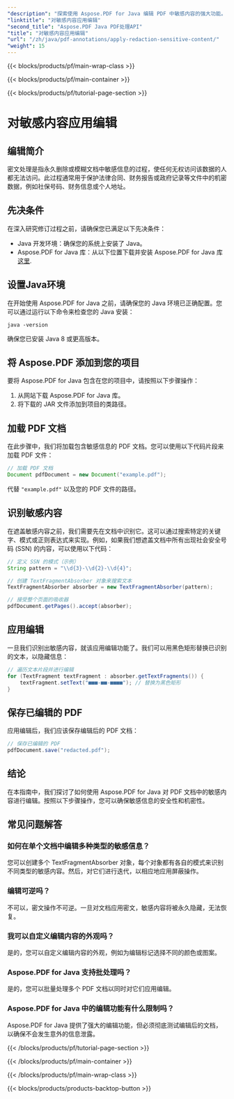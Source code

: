 ```yaml
---
"description": "探索使用 Aspose.PDF for Java 编辑 PDF 中敏感内容的强大功能。"
"linktitle": "对敏感内容应用编辑"
"second_title": "Aspose.PDF Java PDF处理API"
"title": "对敏感内容应用编辑"
"url": "/zh/java/pdf-annotations/apply-redaction-sensitive-content/"
"weight": 15
---
```


{{< blocks/products/pf/main-wrap-class >}}

{{< blocks/products/pf/main-container >}}

{{< blocks/products/pf/tutorial-page-section >}}

# 对敏感内容应用编辑


## 编辑简介

密文处理是指永久删除或模糊文档中敏感信息的过程，使任何无权访问该数据的人都无法访问。此过程通常用于保护法律合同、财务报告或政府记录等文件中的机密数据，例如社保号码、财务信息或个人地址。

## 先决条件

在深入研究修订过程之前，请确保您已满足以下先决条件：

- Java 开发环境：确保您的系统上安装了 Java。
- Aspose.PDF for Java 库：从以下位置下载并安装 Aspose.PDF for Java 库 [这里](https://releases。aspose.com/pdf/java/).


## 设置Java环境

在开始使用 Aspose.PDF for Java 之前，请确保您的 Java 环境已正确配置。您可以通过运行以下命令来检查您的 Java 安装：

```java -version```

确保您已安装 Java 8 或更高版本。

## 将 Aspose.PDF 添加到您的项目

要将 Aspose.PDF for Java 包含在您的项目中，请按照以下步骤操作：

1. 从网站下载 Aspose.PDF for Java 库。
2. 将下载的 JAR 文件添加到项目的类路径。

## 加载 PDF 文档

在此步骤中，我们将加载包含敏感信息的 PDF 文档。您可以使用以下代码片段来加载 PDF 文件：

```java
// 加载 PDF 文档
Document pdfDocument = new Document("example.pdf");
```

代替 `"example.pdf"` 以及您的 PDF 文件的路径。

## 识别敏感内容

在遮盖敏感内容之前，我们需要先在文档中识别它。这可以通过搜索特定的关键字、模式或正则表达式来实现。例如，如果我们想遮盖文档中所有出现社会安全号码 (SSN) 的内容，可以使用以下代码：

```java
// 定义 SSN 的模式（示例）
String pattern = "\\d{3}-\\d{2}-\\d{4}";

// 创建 TextFragmentAbsorber 对象来搜索文本
TextFragmentAbsorber absorber = new TextFragmentAbsorber(pattern);

// 接受整个页面的吸收器
pdfDocument.getPages().accept(absorber);
```

## 应用编辑

一旦我们识别出敏感内容，就该应用编辑功能了。我们可以用黑色矩形替换已识别的文本，以隐藏信息：

```java
// 遍历文本片段并进行编辑
for (TextFragment textFragment : absorber.getTextFragments()) {
    textFragment.setText("■■■-■■-■■■■"); // 替换为黑色矩形
}
```

## 保存已编辑的 PDF

应用编辑后，我们应该保存编辑后的 PDF 文档：

```java
// 保存已编辑的 PDF
pdfDocument.save("redacted.pdf");
```

## 结论

在本指南中，我们探讨了如何使用 Aspose.PDF for Java 对 PDF 文档中的敏感内容进行编辑。按照以下步骤操作，您可以确保敏感信息的安全性和机密性。

## 常见问题解答

### 如何在单个文档中编辑多种类型的敏感信息？

您可以创建多个 TextFragmentAbsorber 对象，每个对象都有各自的模式来识别不同类型的敏感内容。然后，对它们进行迭代，以相应地应用屏蔽操作。

### 编辑可逆吗？

不可以，密文操作不可逆。一旦对文档应用密文，敏感内容将被永久隐藏，无法恢复。

### 我可以自定义编辑内容的外观吗？

是的，您可以自定义编辑内容的外观，例如为编辑标记选择不同的颜色或图案。

### Aspose.PDF for Java 支持批处理吗？

是的，您可以批量处理多个 PDF 文档以同时对它们应用编辑。

### Aspose.PDF for Java 中的编辑功能有什么限制吗？

Aspose.PDF for Java 提供了强大的编辑功能，但必须彻底测试编辑后的文档，以确保不会发生意外的信息泄露。

{{< /blocks/products/pf/tutorial-page-section >}}

{{< /blocks/products/pf/main-container >}}

{{< /blocks/products/pf/main-wrap-class >}}

{{< blocks/products/products-backtop-button >}}